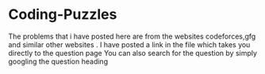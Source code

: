 # Coding-Puzzles
The problems that i have posted here are from the websites codeforces,gfg and similar other websites .
I have posted a link in the file which takes you directly to the question page
You can also search for the question by simply googling the question heading
